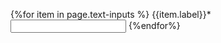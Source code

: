 {%for item in page.text-inputs %}
<label class="usa-label" for="input-type-text">{{item.label}}<span class="asterisk">*</span></label>
<input
  class="usa-input"
  id="input-type-text"
  name="input-type-text"
  type="text"
/>
{%endfor%}